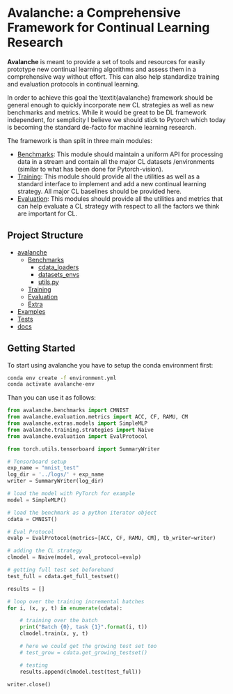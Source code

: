 # Avalanche: a Comprehensive Framework for Continual Learning Research

**Avalanche** is meant to provide a set of tools and resources for easily 
prototype new continual learning algorithms and assess them in a comprehensive
way without effort. This can also help standardize training and evaluation 
protocols in continual learning. 

In order to achieve this goal the \textit{avalanche} framework should be 
general enough to quickly incorporate new CL strategies as well as new 
benchmarks and metrics. While it would be great to be DL framework independent, 
for semplicity I believe we should stick to Pytorch which today is becoming 
the standard de-facto for machine learning research.

The framework is than split in three main modules:

- [Benchmarks](avalanche/benchmarks): This module should maintain a uniform
 API for processing data in  a stream and contain all the major CL datasets
 /environments (similar to what has been done for Pytorch-vision).
- [Training](avalanche/training): This module should provide all the
 utilities as well as a standard interface to implement and add a new
  continual learning strategy. All major CL baselines should be provided here.
- [Evaluation](avalanche/evaluation): This modules should provide all the
 utilities and metrics that can help evaluate a CL strategy with respect to
  all the factors we think are important for CL.
  
Project Structure
-----------------

- [avalanche](avalanche)
    - [Benchmarks](avalanche/benchmarks)
        -  [cdata_loaders](avalanche/benchmarks/cdata_loaders)
        - [datasets_envs](avalanche/benchmarks/datasets_envs)
        - [utils.py](avalanche/benchmarks/utils.py)
    - [Training](avalanche/training)
    - [Evaluation](avalanche/evaluation)
    - [Extra](avalanche/extras)
- [Examples](examples)
- [Tests](tests)
- [docs](docs)


Getting Started
----------------

To start using avalanche you have to setup the conda environment first:

```bash
conda env create -f environment.yml
conda activate avalanche-env
```

Than you can use it as follows:

```python
from avalanche.benchmarks import CMNIST
from avalanche.evaluation.metrics import ACC, CF, RAMU, CM
from avalanche.extras.models import SimpleMLP
from avalanche.training.strategies import Naive
from avalanche.evaluation import EvalProtocol

from torch.utils.tensorboard import SummaryWriter

# Tensorboard setup
exp_name = "mnist_test"
log_dir = '../logs/' + exp_name
writer = SummaryWriter(log_dir)

# load the model with PyTorch for example
model = SimpleMLP()

# load the benchmark as a python iterator object
cdata = CMNIST()

# Eval Protocol
evalp = EvalProtocol(metrics=[ACC, CF, RAMU, CM], tb_writer=writer)

# adding the CL strategy
clmodel = Naive(model, eval_protocol=evalp)

# getting full test set beforehand
test_full = cdata.get_full_testset()

results = []

# loop over the training incremental batches
for i, (x, y, t) in enumerate(cdata):

    # training over the batch
    print("Batch {0}, task {1}".format(i, t))
    clmodel.train(x, y, t)

    # here we could get the growing test set too
    # test_grow = cdata.get_growing_testset()

    # testing
    results.append(clmodel.test(test_full))

writer.close()
```
  
  

